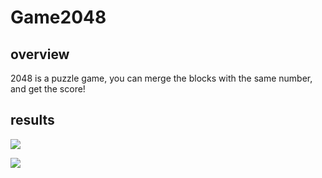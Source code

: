# Game2048

## overview
2048 is a puzzle game, you can merge the blocks with the same number, and get the score!


## results
![](/Users/chengshuo/Github/Game2048/result.jpeg)

![](/Users/chengshuo/Github/Game2048/result1.jpeg)


